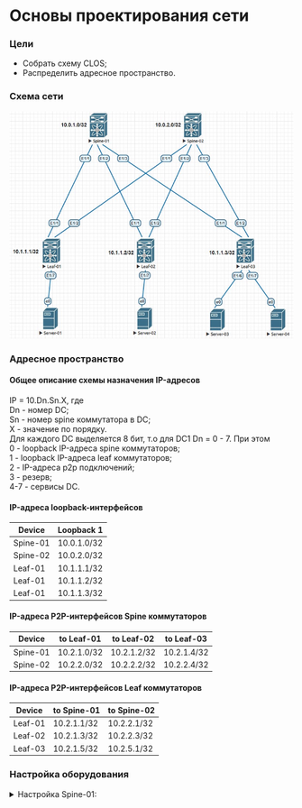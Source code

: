 # Основы проектирования сети
### Цели
- Собрать схему CLOS;
- Распределить адресное пространство.
### Схема сети
![pic_01.jpg](pic_01.jpg)
### Адресное пространство
#### Общее описание схемы назначения IP-адресов
IP = 10.Dn.Sn.X, где  
Dn - номер DC;  
Sn - номер spine коммутатора в DC;  
X - значение по порядку.  
Для каждого DC выделяется 8 бит, т.о для DC1 Dn = 0 - 7. При этом  
0 - loopback IP-адреса spine коммутаторов;  
1 - loopback IP-адреса leaf коммутаторов;  
2 - IP-адреса p2p подключений;  
3 - резерв;  
4-7 - сервисы DC. 
#### IP-адреса loopback-интерфейсов
|Device|Loopback 1|
|---|---|
Spine-01|10.0.1.0/32
Spine-02|10.0.2.0/32
Leaf-01|10.1.1.1/32
Leaf-01|10.1.1.2/32
Leaf-01|10.1.1.3/32
#### IP-адреса P2P-интерфейсов Spine коммутаторов
|Device|to Leaf-01|to Leaf-02|to Leaf-03|
|---|---|---|---|
Spine-01|10.2.1.0/32|10.2.1.2/32|10.2.1.4/32
Spine-02|10.2.2.0/32|10.2.2.2/32|10.2.2.4/32|
#### IP-адреса P2P-интерфейсов Leaf коммутаторов
|Device|to Spine-01|to Spine-02|
|---|---|---|
Leaf-01|10.2.1.1/32|10.2.2.1/32
Leaf-02|10.2.1.3/32|10.2.2.3/32
Leaf-03|10.2.1.5/32|10.2.5.1/32
### Настройка оборудования
 <details>
<summary>  Настройка Spine-01: </summary>
```
hostname Spine-01

interface Ethernet1/1
  no switchport
  ip address 10.2.1.0/31
  no shutdown

interface Ethernet1/2
  no switchport
  ip address 10.2.1.2/31
  no shutdown

interface Ethernet1/3
  no switchport
  ip address 10.2.1.4/31
  no shutdown

interface loopback1
  ip address 10.0.1.0/32
```
 </details>
 
#### Настройка Spine-02
```
hostname Spine-02

interface Ethernet1/1
  no switchport
  ip address 10.2.2.0/31
  no shutdown

interface Ethernet1/2
  no switchport
  ip address 10.2.2.2/31
  no shutdown

interface Ethernet1/3
  no switchport
  ip address 10.2.2.4/31
  no shutdown

interface loopback1
  ip address 10.0.2.0/32
```
#### Настройка Leaf-01
```
hostname Leaf-01

interface Ethernet1/1
  no switchport
  ip address 10.2.1.1/31
  no shutdown

interface Ethernet1/2
  no switchport
  ip address 10.2.2.1/31
  no shutdown

interface loopback1
  ip address 10.1.1.1/32
```
#### Настройка Leaf-02
```
hostname Leaf-02

interface Ethernet1/1
  no switchport
  ip address 10.2.1.3/31
  no shutdown

interface Ethernet1/2
  no switchport
  ip address 10.2.2.3/31
  no shutdown

interface loopback1
  ip address 10.1.1.2/32
```

 <details>
<summary>  Настройка Leaf-03: </summary>

```
hostname Leaf-03

interface Ethernet1/1
  no switchport
  ip address 10.2.1.5/31
  no shutdown

interface Ethernet1/2
  no switchport
  ip address 10.2.2.5/31
  no shutdown

interface loopback1
  ip address 10.1.1.3/32
```
</details>
